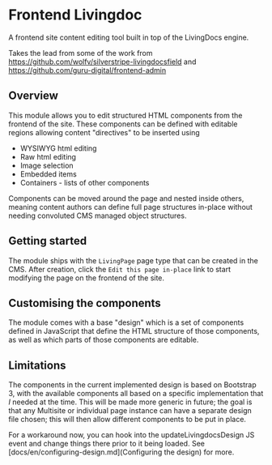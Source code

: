 # Frontend Livingdoc

A frontend site content editing tool built in top of the LivingDocs engine. 

Takes the lead from some of the work from https://github.com/wolfv/silverstripe-livingdocsfield 
and https://github.com/guru-digital/frontend-admin

## Overview

This module allows you to edit structured HTML components from the frontend of the site. These
components can be defined with editable regions allowing content "directives" to be inserted using

* WYSIWYG html editing
* Raw html editing
* Image selection
* Embedded items
* Containers - lists of other components
 
Components can be moved around the page and nested inside others, meaning content authors can 
define full page structures in-place without needing convoluted CMS managed object structures. 


## Getting started

The module ships with the `LivingPage` page type that can be created in the CMS. After creation, click the 
`Edit this page in-place` link to start modifying the page on the frontend of the site. 

## Customising the components

The module comes with a base "design" which is a set of components defined in JavaScript 
that define the HTML structure of those components, as well as which parts of those components are
editable. 

## Limitations

The components in the current implemented design is based on Bootstrap 3, with the available components
all based on a specific implementation that _I_ needed at the time. This will be made more generic in future; the 
goal is that any Multisite or individual page instance can have a separate design file chosen; this will then 
allow different components to be put in place. 

For a workaround now, you can hook into the updateLivingdocsDesign JS event and change things there 
prior to it being loaded. See [docs/en/configuring-design.md](Configuring the design) for more. 